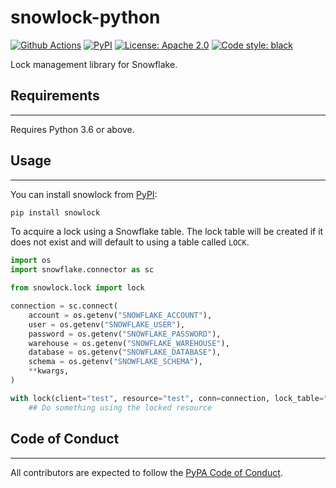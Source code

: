 # snowlock-python

[![Github Actions](https://github.com/mx51/snowlock-python/actions/workflows/master.yml/badge.svg)](https://github.com/mx51/snowlock-python/actions/workflows/master.yml)
[![PyPI](https://img.shields.io/pypi/v/snowlock)](https://pypi.org/project/snowlock/)
[![License: Apache 2.0](https://img.shields.io/badge/License-Apache%202.0-blue.svg)](https://github.com/mx51/snowlock-python/blob/master/LICENSE)
[![Code style: black](https://img.shields.io/badge/code%20style-black-000000.svg)](https://github.com/psf/black)

Lock management library for Snowflake.

## Requirements
---
Requires Python 3.6 or above.
## Usage
---
You can install snowlock from [PyPI](https://pypi.org/project/snowlock/):
```bash
pip install snowlock
```

To acquire a lock using a Snowflake table. The lock table will be created if it does not exist and will default to using a table called `LOCK`.
```py
import os
import snowflake.connector as sc

from snowlock.lock import lock

connection = sc.connect(
    account = os.getenv("SNOWFLAKE_ACCOUNT"),
    user = os.getenv("SNOWFLAKE_USER"),
    password = os.getenv("SNOWFLAKE_PASSWORD"),
    warehouse = os.getenv("SNOWFLAKE_WAREHOUSE"),
    database = os.getenv("SNOWFLAKE_DATABASE"),
    schema = os.getenv("SNOWFLAKE_SCHEMA"),
    **kwargs,
)

with lock(client="test", resource="test", conn=connection, lock_table="LOCK") as session:
    ## Do something using the locked resource

```

## Code of Conduct
---
All contributors are expected to follow the [PyPA Code of Conduct](https://www.pypa.io/en/latest/code-of-conduct/).